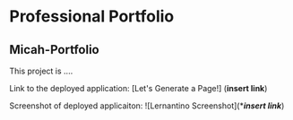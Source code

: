 # Professional Portfolio

## Micah-Portfolio

This project is ....

Link to the deployed application:
[Let's Generate a Page!] (**insert link**)

Screenshot of deployed applicaiton:
![Lernantino Screenshot](******insert link*****)